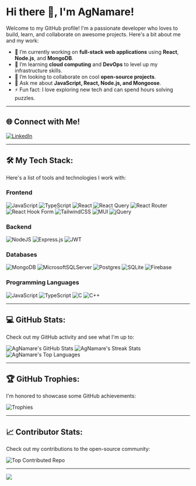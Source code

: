 # Hi there 👋, I'm AgNamare!

Welcome to my GitHub profile! I'm a passionate developer who loves to build, learn, and collaborate on awesome projects. Here's a bit about me and my work:

- 🔭 I’m currently working on **full-stack web applications** using **React**, **Node.js**, and **MongoDB**.
- 🌱 I’m learning **cloud computing** and **DevOps** to level up my infrastructure skills.
- 🤝 I’m looking to collaborate on cool **open-source projects**.
- 💬 Ask me about **JavaScript, React, Node.js, and Mongoose**.
- ⚡ Fun fact: I love exploring new tech and can spend hours solving puzzles.

---

## 🌐 Connect with Me!
[![LinkedIn](https://img.shields.io/badge/LinkedIn-%230077B5.svg?style=for-the-badge&logo=linkedin&logoColor=white)](https://linkedin.com/in/agnamare)

---

## 🛠️ My Tech Stack:
Here's a list of tools and technologies I work with:

### Frontend
![JavaScript](https://img.shields.io/badge/javascript-%23323330.svg?style=for-the-badge&logo=javascript&logoColor=%23F7DF1E)
![TypeScript](https://img.shields.io/badge/typescript-%23007ACC.svg?style=for-the-badge&logo=typescript&logoColor=white)
![React](https://img.shields.io/badge/react-%2320232a.svg?style=for-the-badge&logo=react&logoColor=%2361DAFB)
![React Query](https://img.shields.io/badge/-React%20Query-FF4154?style=for-the-badge&logo=react-query&logoColor=white)
![React Router](https://img.shields.io/badge/React_Router-CA4245?style=for-the-badge&logo=react-router&logoColor=white)
![React Hook Form](https://img.shields.io/badge/React%20Hook%20Form-%23EC5990.svg?style=for-the-badge&logo=reacthookform&logoColor=white)
![TailwindCSS](https://img.shields.io/badge/tailwindcss-%2338B2AC.svg?style=for-the-badge&logo=tailwind-css&logoColor=white)
![MUI](https://img.shields.io/badge/MUI-%230081CB.svg?style=for-the-badge&logo=mui&logoColor=white)
![jQuery](https://img.shields.io/badge/jquery-%230769AD.svg?style=for-the-badge&logo=jquery&logoColor=white)

### Backend
![NodeJS](https://img.shields.io/badge/node.js-6DA55F?style=for-the-badge&logo=node.js&logoColor=white)
![Express.js](https://img.shields.io/badge/express.js-%23404d59.svg?style=for-the-badge&logo=express&logoColor=%2361DAFB)
![JWT](https://img.shields.io/badge/JWT-black?style=for-the-badge&logo=JSON%20web%20tokens)

### Databases
![MongoDB](https://img.shields.io/badge/MongoDB-%234ea94b.svg?style=for-the-badge&logo=mongodb&logoColor=white)
![MicrosoftSQLServer](https://img.shields.io/badge/Microsoft%20SQL%20Server-CC2927?style=for-the-badge&logo=microsoft%20sql%20server&logoColor=white)
![Postgres](https://img.shields.io/badge/postgres-%23316192.svg?style=for-the-badge&logo=postgresql&logoColor=white)
![SQLite](https://img.shields.io/badge/sqlite-%2307405e.svg?style=for-the-badge&logo=sqlite&logoColor=white)
![Firebase](https://img.shields.io/badge/firebase-a08021?style=for-the-badge&logo=firebase&logoColor=ffcd34)

### Programming Languages
![JavaScript](https://img.shields.io/badge/javascript-%23323330.svg?style=for-the-badge&logo=javascript&logoColor=%23F7DF1E)
![TypeScript](https://img.shields.io/badge/typescript-%23007ACC.svg?style=for-the-badge&logo=typescript&logoColor=white)
![C](https://img.shields.io/badge/c-%2300599C.svg?style=for-the-badge&logo=c&logoColor=white)
![C++](https://img.shields.io/badge/c++-%2300599C.svg?style=for-the-badge&logo=c%2B%2B&logoColor=white)

---

## 💻 GitHub Stats:
Check out my GitHub activity and see what I'm up to:

![AgNamare's GitHub Stats](https://github-readme-stats.vercel.app/api?username=AgNamare&theme=swift&hide_border=false&include_all_commits=true&count_private=false)
![AgNamare's Streak Stats](https://github-readme-streak-stats.herokuapp.com/?user=AgNamare&theme=swift&hide_border=false)
![AgNamare's Top Languages](https://github-readme-stats.vercel.app/api/top-langs/?username=AgNamare&theme=swift&hide_border=false&include_all_commits=true&count_private=false&layout=compact)

---

## 🏆 GitHub Trophies:
I'm honored to showcase some GitHub achievements:

![Trophies](https://github-profile-trophy.vercel.app/?username=AgNamare&theme=monokai&no-frame=false&no-bg=true&margin-w=4)

---

## 📈 Contributor Stats:
Check out my contributions to the open-source community:

![Top Contributed Repo](https://github-contributor-stats.vercel.app/api?username=AgNamare&limit=5&theme=dark&combine_all_yearly_contributions=true)

---

[![](https://visitcount.itsvg.in/api?id=AgNamare&icon=0&color=0)](https://visitcount.itsvg.in)

<!-- You can generate more cool stats using GitHub Profile ReadMe Generator tools or badges -->
